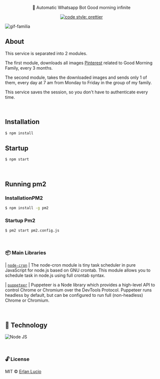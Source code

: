 <p align="center">🎾 Automatic Whatsapp Bot Good morning infinite
</p>

<p align="center">

  <a href="#badge">
    <img alt="code style: prettier" src="https://img.shields.io/badge/code_style-prettier-ff69b4.svg?style=flat-square"></a>
  <a href="https://gitter.im/jlongster/prettier"></a>
</p>

![gif-familia](https://user-images.githubusercontent.com/47280551/79169776-afd09a80-7dc3-11ea-88d2-dc736592e58f.gif)

## About

This service is separated into 2 modules.

The first module, downloads all images
[Pinterest](https://br.pinterest.com/raimunda5181/bom-dia)
related to Good Morning Family, every 3 months.

The second module, takes the downloaded images and sends only
1 of them, every day at 7 am from Monday to Friday in the group
of my family.

This service saves the session, so you don't have to authenticate every time.

<br>

## Installation

```sh
$ npm install

```

## Startup

```sh
$ npm start

```

<br>

## Running pm2

### InstallationPM2

```sh
$ npm install -g pm2

```

### Startup Pm2

```sh
$ pm2 start pm2.config.js

```

<br>

### 📦 Main Libraries

| [`node-cron`](https://www.npmjs.com/package/node-cron) | The node-cron module is tiny task scheduler in pure JavaScript for node.js based on GNU crontab. This module allows you to schedule task in node.js using full crontab syntax.

| [`puppeteer`](https://www.npmjs.com/package/puppeteer) | Puppeteer is a Node library which provides a high-level API to control Chrome or Chromium over the DevTools Protocol. Puppeteer runs headless by default, but can be configured to run full (non-headless) Chrome or Chromium.

<br>

## 🚀 Technology

![Node JS](https://user-images.githubusercontent.com/47280551/71610252-16f87500-2b6e-11ea-87bc-35c52cf94391.png)

<br>

### 🔓 License

MIT © [Erlan Lucio](https://www.linkedin.com/in/erlanlucio/)
